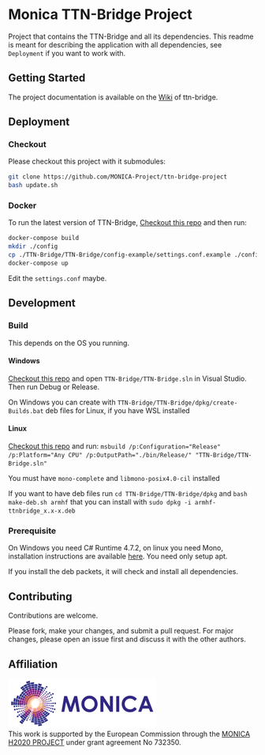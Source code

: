 # Monica TTN-Bridge Project
<!-- Short description of the project. -->

Project that contains the TTN-Bridge and all its dependencies. This readme is meant for describing the application with all dependencies, see `Deployment` if you want to work with.

<!-- A teaser figure may be added here. It is best to keep the figure small (<500KB) and in the same repo -->

## Getting Started
<!-- Instruction to make the project up and running. -->

The project documentation is available on the [Wiki](https://github.com/MONICA-Project/ttn-bridge/wiki) of ttn-bridge.

## Deployment
<!-- Deployment/Installation instructions. If this is software library, change this section to "Usage" and give usage examples -->

### Checkout
Please checkout this project with it submodules:
```bash
git clone https://github.com/MONICA-Project/ttn-bridge-project
bash update.sh 
```

### Docker
To run the latest version of TTN-Bridge, [Checkout this repo](#Checkout) and then run:
```bash
docker-compose build
mkdir ./config
cp ./TTN-Bridge/TTN-Bridge/config-example/settings.conf.example ./config/settings.conf
docker-compose up
```
Edit the `settings.conf` maybe.

## Development
<!-- Developer instructions. -->

### Build

This depends on the OS you running.

#### Windows

[Checkout this repo](#Checkout) and open `TTN-Bridge/TTN-Bridge.sln` in Visual Studio. Then run Debug or Release.

On Windows you can create with `TTN-Bridge/TTN-Bridge/dpkg/create-Builds.bat` deb files for Linux, if you have WSL installed

#### Linux

[Checkout this repo](#Checkout) and run: `msbuild /p:Configuration="Release" /p:Platform="Any CPU" /p:OutputPath="./bin/Release/" "TTN-Bridge/TTN-Bridge.sln"`

You must have `mono-complete` and `libmono-posix4.0-cil` installed

If you want to have deb files run `cd TTN-Bridge/TTN-Bridge/dpkg` and `bash make-deb.sh armhf` that you can install with `sudo dpkg -i armhf-ttnbridge_x.x-x.deb`

### Prerequisite

On Windows you need C# Runtime 4.7.2, on linux you need Mono, installation instructions are available [here](https://www.mono-project.com/download/stable/#download-lin-debian). You need only setup apt.

If you install the deb packets, it will check and install all dependencies.

## Contributing
Contributions are welcome. 

Please fork, make your changes, and submit a pull request. For major changes, please open an issue first and discuss it with the other authors.

## Affiliation
![MONICA](https://github.com/MONICA-Project/template/raw/master/monica.png)  
This work is supported by the European Commission through the [MONICA H2020 PROJECT](https://www.monica-project.eu) under grant agreement No 732350.